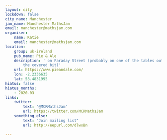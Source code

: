 ```yaml
---
layout: city
lockdown: false
city_name: Manchester
jam_name: Manchester MathsJam
email: manchester@mathsjam.com
organiser:
    name: Katie
    email: manchester@mathsjam.com
location:
    group: uk-ireland
    pub_name: Pie & Ale
    description: ' on Faraday Street (probably on one of the tables outside, under
        the covered bit)'
    url: https://www.pieandale.com/
    lon: -2.2336635
    lat: 53.4831995
hiatus: false
hiatus_months:
    - 2020-03
links:
    twitter:
        text: '@MCRMathsJam'
        url: https://twitter.com/MCRMathsJam
    something_else:
        text: "Join mailing list"
        url: http://eepurl.com/dlwxBn

---
```


